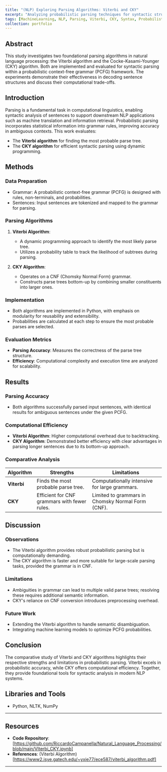 ```yaml
---
title: "(NLP) Exploring Parsing Algorithms: Viterbi and CKY"
excerpt: "Analyzing probabilistic parsing techniques for syntactic structure recognition"
tags: [MachineLearning, NLP, Parsing, Viterbi, CKY, Syntax, ProbabilisticParsing]
collection: portfolio
---
```


## Abstract

This study investigates two foundational parsing algorithms in natural language processing: the Viterbi algorithm and the Cocke-Kasami-Younger (CKY) algorithm. Both are implemented and evaluated for syntactic parsing within a probabilistic context-free grammar (PCFG) framework. The experiments demonstrate their effectiveness in decoding sentence structures and discuss their computational trade-offs.

## Introduction

Parsing is a fundamental task in computational linguistics, enabling syntactic analysis of sentences to support downstream NLP applications such as machine translation and information retrieval. Probabilistic parsing incorporates statistical information into grammar rules, improving accuracy in ambiguous contexts. This work evaluates:
- The **Viterbi algorithm** for finding the most probable parse tree.
- The **CKY algorithm** for efficient syntactic parsing using dynamic programming.

## Methods

### Data Preparation
- Grammar: A probabilistic context-free grammar (PCFG) is designed with rules, non-terminals, and probabilities.
- Sentences: Input sentences are tokenized and mapped to the grammar for parsing.

### Parsing Algorithms
1. **Viterbi Algorithm**:
   - A dynamic programming approach to identify the most likely parse tree.
   - Utilizes a probability table to track the likelihood of subtrees during parsing.

2. **CKY Algorithm**:
   - Operates on a CNF (Chomsky Normal Form) grammar.
   - Constructs parse trees bottom-up by combining smaller constituents into larger ones.

### Implementation
- Both algorithms are implemented in Python, with emphasis on modularity for reusability and extensibility.
- Probabilities are calculated at each step to ensure the most probable parses are selected.

### Evaluation Metrics
- **Parsing Accuracy**: Measures the correctness of the parse tree structure.
- **Efficiency**: Computational complexity and execution time are analyzed for scalability.

## Results

### Parsing Accuracy
- Both algorithms successfully parsed input sentences, with identical results for ambiguous sentences under the given PCFG.

### Computational Efficiency
- **Viterbi Algorithm**: Higher computational overhead due to backtracking.
- **CKY Algorithm**: Demonstrated better efficiency with clear advantages in parsing longer sentences due to its bottom-up approach.

### Comparative Analysis
| **Algorithm**   | **Strengths**                                   | **Limitations**                                       |
|------------------|------------------------------------------------|------------------------------------------------------|
| **Viterbi**      | Finds the most probable parse tree.            | Computationally intensive for large grammars.        |
| **CKY**          | Efficient for CNF grammars with fewer rules.   | Limited to grammars in Chomsky Normal Form (CNF).    |

## Discussion

### Observations
- The Viterbi algorithm provides robust probabilistic parsing but is computationally demanding.
- The CKY algorithm is faster and more suitable for large-scale parsing tasks, provided the grammar is in CNF.

### Limitations
- Ambiguities in grammar can lead to multiple valid parse trees; resolving these requires additional semantic information.
- CKY's reliance on CNF conversion introduces preprocessing overhead.

### Future Work
- Extending the Viterbi algorithm to handle semantic disambiguation.
- Integrating machine learning models to optimize PCFG probabilities.

## Conclusion

The comparative study of Viterbi and CKY algorithms highlights their respective strengths and limitations in probabilistic parsing. Viterbi excels in probabilistic accuracy, while CKY offers computational efficiency. Together, they provide foundational tools for syntactic analysis in modern NLP systems.

## Libraries and Tools
- Python, NLTK, NumPy

---
## Resources
- **Code Repository**: [https://github.com/RiccardoCampanella/Natural_Language_Processing/blob/main/VIterbi_CKY.ipynb]
- **References**: (Viterbi Algorithm)[https://www2.isye.gatech.edu/~yxie77/ece587/viterbi_algorithm.pdf]
---
